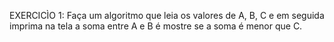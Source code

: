 EXERCICÌO 1:
Faça um algoritmo que leia os valores de A, B, C e em seguida imprima na tela a soma entre A e B é mostre se a soma é menor que C.
